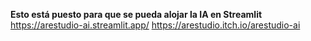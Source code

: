 **Esto está puesto para que se pueda alojar la IA en Streamlit**
https://arestudio-ai.streamlit.app/
https://arestudio.itch.io/arestudio-ai
